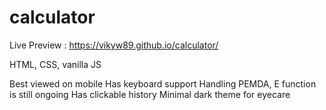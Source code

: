 # calculator

Live Preview : https://vikyw89.github.io/calculator/

HTML, CSS, vanilla JS

Best viewed on mobile
Has keyboard support
Handling PEMDA, E function is still ongoing
Has clickable history
Minimal dark theme for eyecare

